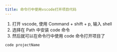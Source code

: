 ```yaml
---
title: 命令行中使用vscode打开项目代码
---
```


1. 打开 vscode, 使用 Command + shift + p, 输入 shell
2. 选择在 Path 中安装 code 命令
3. 然后就可以在命令行中使用 code 命令打开项目了

```cmd
code projectName
```
